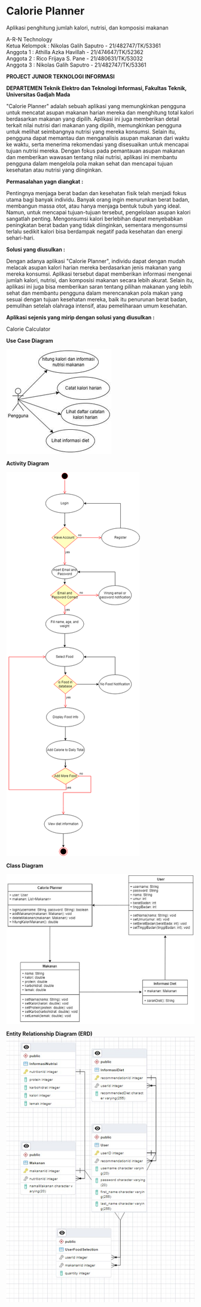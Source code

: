 # Calorie Planner
Aplikasi penghitung jumlah kalori, nutrisi, dan komposisi makanan 

A-R-N Technology  
Ketua Kelompok : Nikolas Galih Saputro - 21/482747/TK/53361  
Anggota 1 : Athilla Azka Havillah - 21/474647/TK/52362  
Anggota 2 : Rico Frijaya S. Pane - 21/480631/TK/53032  
Anggota 3 : Nikolas Galih Saputro - 21/482747/TK/53361  

**PROJECT JUNIOR TEKNOLOGI INFORMASI**

**DEPARTEMEN Teknik Elektro dan Teknologi Informasi, Fakultas Teknik, Universitas Gadjah Mada**

"Calorie Planner" adalah sebuah aplikasi yang memungkinkan pengguna untuk mencatat asupan makanan harian mereka dan menghitung total kalori berdasarkan makanan yang dipilih. Aplikasi ini juga memberikan detail terkait nilai nutrisi dari makanan yang dipilih, memungkinkan pengguna untuk melihat seimbangnya nutrisi yang mereka konsumsi. Selain itu, pengguna dapat memantau dan menganalisis asupan makanan dari waktu ke waktu, serta menerima rekomendasi yang disesuaikan untuk mencapai tujuan nutrisi mereka. Dengan fokus pada pemantauan asupan makanan dan memberikan wawasan tentang nilai nutrisi, aplikasi ini membantu pengguna dalam mengelola pola makan sehat dan mencapai tujuan kesehatan atau nutrisi yang diinginkan.

**Permasalahan yagn diangkat :**

Pentingnya menjaga berat badan dan kesehatan fisik telah menjadi fokus utama bagi banyak individu. Banyak orang ingin menurunkan berat badan, membangun massa otot, atau hanya menjaga  bentuk  tubuh  yang  ideal.  Namun,  untuk  mencapai  tujuan-tujuan  tersebut, pengelolaan  asupan  kalori  sangatlah  penting.  Mengonsumsi  kalori  berlebihan  dapat menyebabkan  peningkatan  berat  badan  yang  tidak  diinginkan,  sementara mengonsumsi terlalu sedikit kalori bisa berdampak negatif pada kesehatan dan energi sehari-hari. 

**Solusi yang diusulkan :**

Dengan adanya aplikasi "Calorie Planner", individu dapat dengan mudah melacak asupan kalori harian mereka berdasarkan jenis makanan yang mereka konsumsi. Aplikasi tersebut dapat memberikan informasi mengenai jumlah kalori, nutrisi, dan komposisi makanan secara lebih akurat. Selain itu, aplikasi ini juga bisa memberikan saran tentang pilihan makanan yang lebih sehat dan membantu pengguna dalam merencanakan pola makan yang sesuai dengan tujuan kesehatan mereka, baik itu penurunan berat badan, pemulihan setelah olahraga intensif, atau pemeliharaan umum kesehatan. 

**Aplikasi sejenis yang mirip dengan solusi yang diusulkan :**

Calorie Calculator

**Use Case Diagram**

![Use Case Diagram](USeCase.jpg)

**Activity Diagram**

![Activity Diagram](ActivityDiagram.png)

**Class Diagram**

![Class Diagram](ClassDiagram.jpg)

**Entity Relationship Diagram (ERD)**
![ERD](ERD.jpg)


